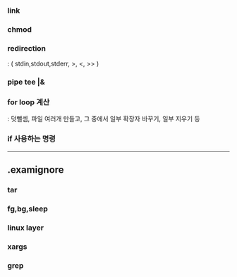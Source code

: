 ### link
### chmod
### redirection
 : ( stdin,stdout,stderr, >, <, >> )
### pipe tee |&
### for loop 계산 
: 덧뺄셈, 파일 여러개 만들고, 그 중에서 일부 확장자 바꾸기, 일부 지우기 등
### if 사용하는 명령

---

## .examignore
### tar
### fg,bg,sleep
### linux layer
### xargs
### grep